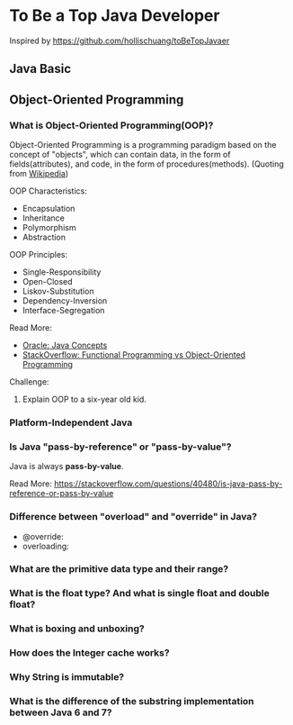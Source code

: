 # To Be a Top Java Developer

Inspired by https://github.com/hollischuang/toBeTopJavaer

## Java Basic

## Object-Oriented Programming

### What is Object-Oriented Programming(OOP)?

Object-Oriented Programming is a programming paradigm based on the concept of "objects", which can contain data, in the form of fields(attributes), and code, in the form of procedures(methods). (Quoting from [Wikipedia](https://en.wikipedia.org/wiki/Object-oriented_programming))

OOP Characteristics:

* Encapsulation
* Inheritance
* Polymorphism
* Abstraction

OOP Principles:

* Single-Responsibility
* Open-Closed
* Liskov-Substitution
* Dependency-Inversion
* Interface-Segregation

Read More:

* [Oracle: Java Concepts](https://docs.oracle.com/javase/tutorial/java/concepts/index.html)
* [StackOverflow: Functional Programming vs Object-Oriented Programming](https://stackoverflow.com/Questions/2078978/functional-programming-vs-object-oriented-programming)

Challenge:

1. Explain OOP to a six-year old kid.

### Platform-Independent Java

### Is Java "pass-by-reference" or "pass-by-value"?

Java is always **pass-by-value**.

Read More: https://stackoverflow.com/questions/40480/is-java-pass-by-reference-or-pass-by-value

### Difference between "overload" and "override" in Java?
  
* @override:
* overloading:

### What are the primitive data type and their range?

### What is the float type? And what is single float and double float?

### What is boxing and unboxing?

### How does the Integer cache works?

### Why String is immutable?

### What is the difference of the substring implementation between Java 6 and 7?





